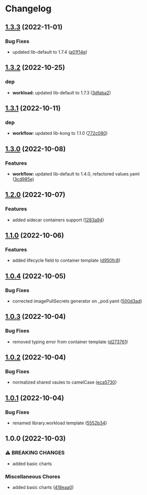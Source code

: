 # Changelog

## [1.3.3](https://github.com/ptonini/helm-charts/compare/workload-v1.3.2...workload-v1.3.3) (2022-11-01)


### Bug Fixes

* updated lib-default to 1.7.4 ([a01f14e](https://github.com/ptonini/helm-charts/commit/a01f14e4b0fa2e9c5b4cc3882b40903e215cb356))

## [1.3.2](https://github.com/ptonini/helm-charts/compare/workload-v1.3.1...workload-v1.3.2) (2022-10-25)


### dep

* **workload:** updated lib-default to 1.7.3 ([3dfaba2](https://github.com/ptonini/helm-charts/commit/3dfaba2cdba670b75b380dda96065dba7e0b43b8))

## [1.3.1](https://github.com/ptonini/helm-charts/compare/workload-v1.3.0...workload-v1.3.1) (2022-10-11)


### dep

* **workflow:** updated lib-kong to 1.1.0 ([772c080](https://github.com/ptonini/helm-charts/commit/772c08077989f66b2744ecab03993cae08f8bee8))

## [1.3.0](https://github.com/ptonini/helm-charts/compare/workload-v1.2.0...workload-v1.3.0) (2022-10-08)


### Features

* **workflow:** updated lib-default to 1.4.0, refactored values.yaml ([3cd985e](https://github.com/ptonini/helm-charts/commit/3cd985e176b861e94f37a81e06515864c743c7ad))

## [1.2.0](https://github.com/ptonini/helm-charts/compare/workload-v1.1.0...workload-v1.2.0) (2022-10-07)


### Features

* added sidecar containers support ([1283a94](https://github.com/ptonini/helm-charts/commit/1283a949ca7e679b11cdf8090610e8c63e6c805b))

## [1.1.0](https://github.com/ptonini/helm-charts/compare/workload-v1.0.4...workload-v1.1.0) (2022-10-06)


### Features

* added lifecycle field to container template ([d950fc8](https://github.com/ptonini/helm-charts/commit/d950fc8e6f784e515b3a86a2cc3f2028e6185f4d))

## [1.0.4](https://github.com/ptonini/helm-charts/compare/workload-v1.0.3...workload-v1.0.4) (2022-10-05)


### Bug Fixes

* corrected imagePullSecrets generator on _pod.yaml ([500d3ad](https://github.com/ptonini/helm-charts/commit/500d3ad3d1ce56a42b94bc70283c901d37082b38))

## [1.0.3](https://github.com/ptonini/helm-charts/compare/workload-v1.0.2...workload-v1.0.3) (2022-10-04)


### Bug Fixes

* removed typing error from container template ([d273761](https://github.com/ptonini/helm-charts/commit/d2737611de5010e9c4da27c326e7672f7509ec8c))

## [1.0.2](https://github.com/ptonini/helm-charts/compare/workload-v1.0.1...workload-v1.0.2) (2022-10-04)


### Bug Fixes

* normalized shared vaules to camelCase ([eca5730](https://github.com/ptonini/helm-charts/commit/eca5730cd50a1cd4b2d8226f54046b0bba4e5a86))

## [1.0.1](https://github.com/ptonini/helm-charts/compare/workload-v1.0.0...workload-v1.0.1) (2022-10-04)


### Bug Fixes

* renamed library.workload template ([5552b34](https://github.com/ptonini/helm-charts/commit/5552b34e36cb8dc2f2d52d8b54a08249bcc72fe4))

## 1.0.0 (2022-10-03)


### ⚠ BREAKING CHANGES

* added basic charts

### Miscellaneous Chores

* added basic charts ([418eaa0](https://github.com/ptonini/helm-charts/commit/418eaa0d04b5ec8fd2b5f6c664e20fddf9eedb56))
